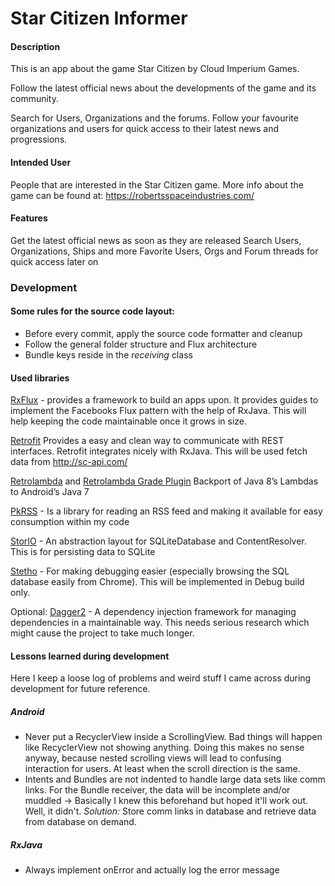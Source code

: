 # Star Citizen Informer
#### Description
This is an app about the game Star Citizen by Cloud Imperium Games.

Follow the latest official news about the developments of the game and its community.

Search for Users, Organizations and the forums. Follow your favourite organizations and users for quick access to their latest news and progressions.

#### Intended User
People that are interested in the Star Citizen game.
More info about the game can be found at: https://robertsspaceindustries.com/


#### Features
Get the latest official news as soon as they are released
Search Users, Organizations, Ships and more
Favorite Users, Orgs and Forum threads for quick access later on

### Development
#### Some rules for the source code layout:
* Before every commit, apply the source code formatter and cleanup
* Follow the general folder structure and Flux architecture
* Bundle keys reside in the *receiving* class

#### Used libraries
[RxFlux](www.fsdg.de) - provides a framework to build an apps upon. It provides guides to implement the
Facebooks Flux pattern with the help of RxJava. This will help keeping the code maintainable
once it grows in size.

[Retrofit](http://square.github.io/retrofit/) Provides a easy and clean way to communicate with REST interfaces.
Retrofit integrates nicely with RxJava. This will be used fetch data from http://sc-api.com/

[Retrolambda](https://github.com/orfjackal/retrolambda) and [Retrolambda Grade Plugin](https://github.com/evant/gradle-retrolambda) Backport of Java 8’s Lambdas to Android’s Java 7

[PkRSS](https://github.com/Pkmmte/PkRSS)  - Is a library for reading an RSS feed and making it available for easy consumption within my code

[StorIO](https://github.com/pushtorefresh/storio) - An abstraction layout for SQLiteDatabase and ContentResolver. This is for persisting data to SQLite

[Stetho](http://facebook.github.io/stetho/) - For making debugging easier (especially browsing the SQL database easily from Chrome). This will be implemented in Debug build only.

Optional:
[Dagger2](http://google.github.io/dagger/) - A dependency injection framework for managing dependencies in a maintainable way. This needs serious research which might cause the project to take much longer.

#### Lessons learned during development
Here I keep a loose log of problems and weird stuff I came across during development for future reference.

##### Android
* Never put a RecyclerView inside a ScrollingView. Bad things will happen like RecyclerView not showing anything.
Doing this makes no sense anyway, because nested scrolling views will lead to confusing interaction for users.
At least when the scroll direction is the same.
* Intents and Bundles are not indented to handle large data sets like comm links.
For the Bundle receiver, the data will be incomplete and/or muddled -> Basically I knew this beforehand but hoped it'll work out.
Well, it didn't. *Solution:* Store comm links in database and retrieve data from database on demand.

##### RxJava
* Always implement onError and actually log the error message